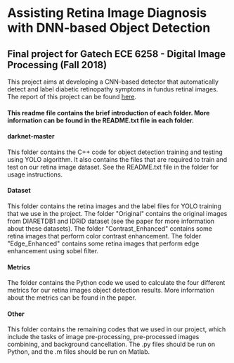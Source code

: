 # Assisting Retina Image Diagnosis with DNN-based Object Detection
## Final project for Gatech ECE 6258 - Digital Image Processing (Fall 2018)

This project aims at developing a CNN-based detector that automatically detect and label diabetic retinopathy symptoms in fundus retinal images. The report of this project can be found [here](https://github.com/yahsieh37/Retina-Image-Diagnosis-with-CNN/blob/master/Final_Report.pdf).

#### This readme file contains the brief introduction of each folder. More information can be found in the README.txt file in each folder.

#### darknet-master
This folder contains the C++ code for object detection training and testing using YOLO algorithm. It also contains the files that are required to train and test on our retina image dataset. See the README.txt file in the folder for usage instructions.

#### Dataset
This folder contains the retina images and the label files for YOLO training that we use in the project. The folder "Original" contains the original images from DIARETDB1 and IDRiD dataset (see the paper for more information about these datasets). The folder "Contrast_Enhanced" contains some retina images that perform color contrast enhancement. The folder "Edge_Enhanced" contains some retina images that perform edge enhancement using sobel filter.

#### Metrics
The folder contains the Python code we used to calculate the four different metrics for our retina images object detection results. More information about the metrics can be found in the paper.

#### Other
This folder contains the remaining codes that we used in our project, which include the tasks of image pre-processing, pre-processed images combining, and background cancellation. The .py files should be run on Python, and the .m files should be run on Matlab.
